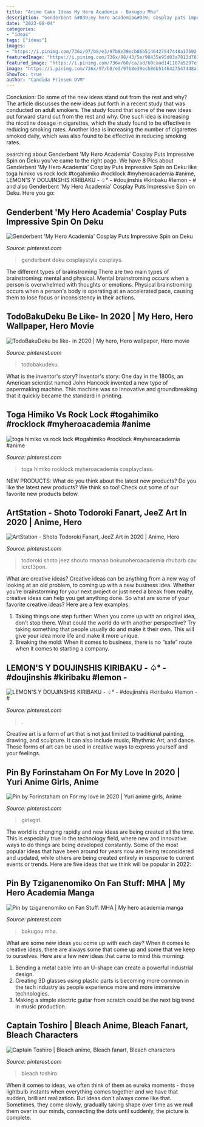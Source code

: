 ```yaml
---
title: "Anime Cake Ideas My Hero Academia - Bakugou Mha"
description: "Genderbent &#039;my hero academia&#039; cosplay puts impressive spin on deku"
date: "2023-08-04"
categories:
- "ideas"
tags: ["ideas"]
images:
- "https://i.pinimg.com/736x/97/b8/e3/97b8e39ecb86b5146427547448a17502.jpg"
featuredImage: "https://i.pinimg.com/736x/98/43/5e/98435e95d03a7813d7811304c5e093e5.jpg"
featured_image: "https://i.pinimg.com/736x/60/ca/ad/60caad141107a5297ef12db06ea15995.jpg"
image: "https://i.pinimg.com/736x/97/b8/e3/97b8e39ecb86b5146427547448a17502.jpg"
ShowToc: true
author: "Candida Friesen DVM"
---
```



Conclusion: Do some of the new ideas stand out from the rest and why?
The article discusses the new ideas put forth in a recent study that was conducted on adult smokers. The study found that some of the new ideas put forward stand out from the rest and why. One such idea is increasing the nicotine dosage in cigarettes, which the study found to be effective in reducing smoking rates. Another idea is increasing the number of cigarettes smoked daily, which was also found to be effective in reducing smoking rates.

	

		
searching about Genderbent &#039;My Hero Academia&#039; Cosplay Puts Impressive Spin on Deku you've came to the right page. We have 8 Pics about Genderbent &#039;My Hero Academia&#039; Cosplay Puts Impressive Spin on Deku like toga himiko vs rock lock #togahimiko #rocklock #myheroacademia #anime, LEMON&#039;S Y DOUJINSHIS KIRIBAKU - ♤° - #doujinshis #kiribaku #lemon - # and also Genderbent &#039;My Hero Academia&#039; Cosplay Puts Impressive Spin on Deku. Here you go:
		
    
## Genderbent &#039;My Hero Academia&#039; Cosplay Puts Impressive Spin On Deku

<img loading=lazy src="https://i.pinimg.com/736x/60/ca/ad/60caad141107a5297ef12db06ea15995.jpg" onerror="this.onerror=null;this.src='https://tse4.mm.bing.net/th?id=OIP.8r-0aF1dRdYQii_bzmv57wHaKW&amp;pid=15.1';" alt="Genderbent &#039;My Hero Academia&#039; Cosplay Puts Impressive Spin on Deku">

_Source: pinterest.com_

>genderbent deku cosplaystyle cosplays. 

	

The different types of brainstroming
There are two main types of brainstroming: mental and physical. Mental brainstroming occurs when a person is overwhelmed with thoughts or emotions. Physical brainstroming occurs when a person's body is operating at an accelerated pace, causing them to lose focus or inconsistency in their actions.

    
## TodoBakuDeku Be Like- In 2020 | My Hero, Hero Wallpaper, Hero Movie

<img loading=lazy src="https://i.pinimg.com/736x/4f/a8/f2/4fa8f2697df2d7053ba8585690c98082.jpg" onerror="this.onerror=null;this.src='https://tse3.mm.bing.net/th?id=OIP.HQDFIrExhPI24ZfKS9ccAgHaQA&amp;pid=15.1';" alt="TodoBakuDeku be like- in 2020 | My hero, Hero wallpaper, Hero movie">

_Source: pinterest.com_

>todobakudeku. 

	

What is the inventor's story?
Inventor's story: One day in the 1800s, an American scientist named John Hancock invented a new type of papermaking machine. This machine was so innovative and groundbreaking that it quickly became the standard in printing.

    
## Toga Himiko Vs Rock Lock #togahimiko #rocklock #myheroacademia #anime

<img loading=lazy src="https://i.pinimg.com/736x/97/b8/e3/97b8e39ecb86b5146427547448a17502.jpg" onerror="this.onerror=null;this.src='https://tse2.mm.bing.net/th?id=OIP.Fyo6YbwCPHGSnojx9Jxl4gHaEK&amp;pid=15.1';" alt="toga himiko vs rock lock #togahimiko #rocklock #myheroacademia #anime">

_Source: pinterest.com_

>toga himiko rocklock myheroacademia cosplayclass. 

	

NEW PRODUCTS: What do you think about the latest new products?
Do you like the latest new products? We think so too! Check out some of our favorite new products below.

    
## ArtStation - Shoto Todoroki Fanart, JeeZ Art In 2020 | Anime, Hero

<img loading=lazy src="https://i.pinimg.com/736x/2b/c5/ee/2bc5ee3542e03cd89cb20302973e41db.jpg" onerror="this.onerror=null;this.src='https://tse4.mm.bing.net/th?id=OIP.FRY7sz9T4BHxSGy1AkJyIgHaKX&amp;pid=15.1';" alt="ArtStation - Shoto Todoroki Fanart, JeeZ Art in 2020 | Anime, Hero">

_Source: pinterest.com_

>todoroki shoto jeez shouto rmanao bokunoheroacademia rhubarb cav icrct3pon. 

	

What are creative ideas?
Creative ideas can be anything from a new way of looking at an old problem, to coming up with a new business idea. Whether you’re brainstorming for your next project or just need a break from reality, creative ideas can help you get anything done. So what are some of your favorite creative ideas? Here are a few examples: 
1) Taking things one step further: When you come up with an original idea, don’t stop there. What could the world do with another perspective? Try taking something that people usually do and make it their own. This will give your idea more life and make it more unique. 
2) Breaking the mold: When it comes to business, there is no “safe” route when it comes to starting a company.

    
## LEMON&#039;S Y DOUJINSHIS KIRIBAKU - ♤° - #doujinshis #kiribaku #lemon - #

<img loading=lazy src="https://i.pinimg.com/736x/88/38/36/883836d51af77b437b4b60af7d0652ca.jpg" onerror="this.onerror=null;this.src='https://tse4.mm.bing.net/th?id=OIP.jCcjH9lTxBgBiyisotyp3AHaJ4&amp;pid=15.1';" alt="LEMON&#039;S Y DOUJINSHIS KIRIBAKU - ♤° - #doujinshis #kiribaku #lemon - #">

_Source: pinterest.com_

>. 

	

Creative art is a form of art that is not just limited to traditional painting, drawing, and sculpture. It can also include music, Rhythmic Art, and dance. These forms of art can be used in creative ways to express yourself and your feelings.

    
## Pin By Forinstaham On For My Love In 2020 | Yuri Anime Girls, Anime

<img loading=lazy src="https://i.pinimg.com/736x/e7/ba/46/e7ba4665ad05148671a75ba9d26daae4.jpg" onerror="this.onerror=null;this.src='https://tse2.mm.bing.net/th?id=OIP.yHLqJgZvoPgLsOYPJ7rD-AHaNK&amp;pid=15.1';" alt="Pin by Forinstaham on For my love in 2020 | Yuri anime girls, Anime">

_Source: pinterest.com_

>girlxgirl. 

	

The world is changing rapidly and new ideas are being created all the time. This is especially true in the technology field, where new and innovative ways to do things are being developed constantly. Some of the most popular ideas that have been around for years now are being reconsidered and updated, while others are being created entirely in response to current events or trends. Here are five ideas that we think will be popular in 2022:

    
## Pin By Tziganenomiko On Fan Stuff: MHA | My Hero Academia Manga

<img loading=lazy src="https://i.pinimg.com/736x/98/43/5e/98435e95d03a7813d7811304c5e093e5.jpg" onerror="this.onerror=null;this.src='https://tse4.mm.bing.net/th?id=OIP.jvgiW5PcraKqjeP66P-WXwHaLH&amp;pid=15.1';" alt="Pin by tziganenomiko on Fan Stuff: MHA | My hero academia manga">

_Source: pinterest.com_

>bakugou mha. 

	

What are some new ideas you come up with each day?
When it comes to creative ideas, there are always some that come up and some that we keep to ourselves. Here are a few new ideas that came to mind this morning: 
1. Bending a metal cable into an U-shape can create a powerful industrial design.
2. Creating 3D glasses using plastic parts is becoming more common in the tech industry as people experience more and more immersive technologies.
3. Making a simple electric guitar from scratch could be the next big trend in music production.

    
## Captain Toshiro | Bleach Anime, Bleach Fanart, Bleach Characters

<img loading=lazy src="https://i.pinimg.com/736x/61/0b/e9/610be97239e5a24e389c5b7781ef3a1b.jpg" onerror="this.onerror=null;this.src='https://tse2.mm.bing.net/th?id=OIP.Xy5b09vrVMVklqMtwUeKmQHaJv&amp;pid=15.1';" alt="Captain Toshiro | Bleach anime, Bleach fanart, Bleach characters">

_Source: pinterest.com_

>bleach toshiro. 

	

When it comes to ideas, we often think of them as eureka moments - those lightbulb instants when everything comes together and we have that sudden, brilliant realization. But ideas don't always come like that. Sometimes, they come slowly, gradually taking shape over time as we mull them over in our minds, connecting the dots until suddenly, the picture is complete.

